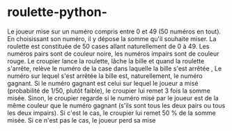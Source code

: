 # roulette-python-
Le joueur mise sur un numéro compris entre 0 et 49 (50 numéros en tout). En choisissant son numéro, il y dépose la somme qu'il souhaite miser. La roulette est constituée de 50 cases allant naturellement de 0 à 49. Les numéros pairs sont de couleur noire, les numéros impairs sont de couleur rouge. Le croupier lance la roulette, lâche la bille et quand la roulette s'arrête, relève le numéro de la case dans laquelle la bille s'est arrêtée , Le numéro sur lequel s'est arrêtée la bille est, naturellement, le numéro gagnant. Si le numéro gagnant est celui sur lequel le joueur a misé (probabilité de 1/50, plutôt faible), le croupier lui remet 3 fois la somme misée. Sinon, le croupier regarde si le numéro misé par le joueur est de la même couleur que le numéro gagnant (s'ils sont tous les deux pairs ou tous les deux impairs). Si c'est le cas, le croupier lui remet 50 % de la somme misée. Si ce n'est pas le cas, le joueur perd sa mise
